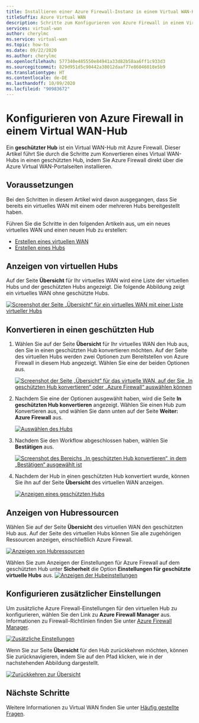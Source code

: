 ```yaml
---
title: Installieren einer Azure Firewall-Instanz in einem Virtual WAN-Hub
titleSuffix: Azure Virtual WAN
description: Schritte zum Konfigurieren von Azure Firewall in einem Virtual WAN-Hub
services: virtual-wan
author: cherylmc
ms.service: virtual-wan
ms.topic: how-to
ms.date: 09/22/2020
ms.author: cherylmc
ms.openlocfilehash: 577340e485550e84941a33d82b58aa6ff1c933d3
ms.sourcegitcommit: 829d951d5c90442a38012daaf77e86046018e5b9
ms.translationtype: HT
ms.contentlocale: de-DE
ms.lasthandoff: 10/09/2020
ms.locfileid: "90983672"
---
```

# <a name="configure-azure-firewall-in-a-virtual-wan-hub"></a>Konfigurieren von Azure Firewall in einem Virtual WAN-Hub

Ein **geschützter Hub** ist ein Virtual WAN-Hub mit Azure Firewall. Dieser Artikel führt Sie durch die Schritte zum Konvertieren eines Virtual WAN-Hubs in einen geschützten Hub, indem Sie Azure Firewall direkt über die Azure Virtual WAN-Portalseiten installieren.

## <a name="before-you-begin"></a>Voraussetzungen

Bei den Schritten in diesem Artikel wird davon ausgegangen, dass Sie bereits ein virtuelles WAN mit einem oder mehreren Hubs bereitgestellt haben.

Führen Sie die Schritte in den folgenden Artikeln aus, um ein neues virtuelles WAN und einen neuen Hub zu erstellen:

* [Erstellen eines virtuellen WAN](virtual-wan-site-to-site-portal.md#openvwan)
* [Erstellen eines Hubs](virtual-wan-site-to-site-portal.md#hub)

## <a name="view-virtual-hubs"></a>Anzeigen von virtuellen Hubs

Auf der Seite **Übersicht** für Ihr virtuelles WAN wird eine Liste der virtuellen Hubs und der geschützten Hubs angezeigt. Die folgende Abbildung zeigt ein virtuelles WAN ohne geschützte Hubs.

[ ![Screenshot der Seite „Übersicht“ für ein virtuelles WAN mit einer Liste virtueller Hubs](./media/howto-firewall/overview.png)](./media/howto-firewall/overview.png#lightbox)

## <a name="convert-to-secured-hub"></a>Konvertieren in einen geschützten Hub

1. Wählen Sie auf der Seite **Übersicht** für Ihr virtuelles WAN den Hub aus, den Sie in einen geschützten Hub konvertieren möchten. Auf der Seite des virtuellen Hubs werden zwei Optionen zum Bereitstellen von Azure Firewall in diesem Hub angezeigt. Wählen Sie eine der beiden Optionen aus.

   [ ![Screenshot der Seite „Übersicht“ für das virtuelle WAN, auf der Sie „In geschützten Hub konvertieren“ oder „Azure Firewall“ auswählen können](./media/howto-firewall/security.png)](./media/howto-firewall/security.png#lightbox)

1. Nachdem Sie eine der Optionen ausgewählt haben, wird die Seite **In geschützten Hub konvertieren** angezeigt. Wählen Sie einen Hub zum Konvertieren aus, und wählen Sie dann unten auf der Seite **Weiter: Azure Firewall** aus.

   [ ![Auswählen des Hubs](./media/howto-firewall/select-hub.png)](./media/howto-firewall/select-hub.png#lightbox)
1. Nachdem Sie den Workflow abgeschlossen haben, wählen Sie **Bestätigen** aus.

   [ ![Screenshot des Bereichs „In geschützten Hub konvertieren“, in dem „Bestätigen“ ausgewählt ist](./media/howto-firewall/confirm.png)](./media/howto-firewall/confirm.png#lightbox)

1. Nachdem der Hub in einen geschützten Hub konvertiert wurde, können Sie ihn auf der Seite **Übersicht** des virtuellen WAN anzeigen.

   [ ![Anzeigen eines geschützten Hubs](./media/howto-firewall/secured-hub.png)](./media/howto-firewall/secured-hub.png#lightbox)

## <a name="view-hub-resources"></a>Anzeigen von Hubressourcen

Wählen Sie auf der Seite **Übersicht** des virtuellen WAN den geschützten Hub aus. Auf der Seite des virtuellen Hubs können Sie alle zugehörigen Ressourcen anzeigen, einschließlich Azure Firewall.

[ ![Anzeigen von Hubressourcen](./media/howto-firewall/view-resources.png)](./media/howto-firewall/view-resources.png#lightbox)

Wählen Sie zum Anzeigen der Einstellungen für Azure Firewall auf dem geschützten Hub unter **Sicherheit** die Option **Einstellungen für geschützte virtuelle Hubs** aus.
[ ![Anzeigen der Hubeinstellungen](./media/howto-firewall/hub-settings.png)](./media/howto-firewall/hub-settings.png#lightbox)

## <a name="configure-additional-settings"></a>Konfigurieren zusätzlicher Einstellungen

Um zusätzliche Azure Firewall-Einstellungen für den virtuellen Hub zu konfigurieren, wählen Sie den Link zu **Azure Firewall Manager** aus. Informationen zu Firewall-Richtlinien finden Sie unter [Azure Firewall Manager](../firewall-manager/secure-cloud-network.md#create-a-firewall-policy-and-secure-your-hub).

[ ![Zusätzliche Einstellungen](./media/howto-firewall/additional-settings.png)](./media/howto-firewall/additional-settings.png#lightbox)

Wenn Sie zur Seite **Übersicht** für den Hub zurückkehren möchten, können Sie zurücknavigieren, indem Sie auf den Pfad klicken, wie in der nachstehenden Abbildung dargestellt.

[ ![Zurückkehren zur Übersicht](./media/howto-firewall/arrow.png)](./media/howto-firewall/arrow.png#lightbox)

## <a name="next-steps"></a>Nächste Schritte

Weitere Informationen zu Virtual WAN finden Sie unter [Häufig gestellte Fragen](virtual-wan-faq.md).
